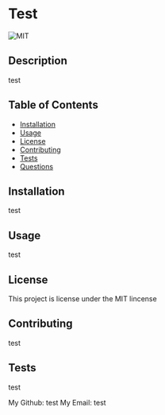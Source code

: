 # Test
  ![MIT](https://img.shields.io/badge/License-MIT-yellow.svg)
  ## Description
  test
  
  ## Table of Contents
  - [Installation](#installation)
  - [Usage](#usage)
  - [License](#license)
  - [Contributing](#contributing)
  - [Tests](#tests)
  - [Questions](#questions)
  
  ## Installation
  test
  
  ## Usage
  test
  
  ## License
  This project is license under the MIT lincense
  
  ## Contributing
  test

  ## Tests
  test
  
  My Github: test
  My Email: test
  
